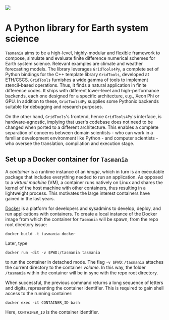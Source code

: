 ![](https://federicsblog.wordpress.com/2015/02/21/taz-taz-tasmania-esiste-davvero-e-rischia-lestinzione/)

A Python library for Earth system science
=========================================

`Tasmania` aims to be a high-level, highly-modular and flexible framework to compose, simulate and evaluate finite difference numerical schemes for Earth system science. Relevant examples are climate and weather forecasting models. The library leverages `GridTools4Py`, a complete set of Python bindings for the C++ template library `GridTools`, developed at ETH/CSCS. `GridTools` furnishes a wide gamma of tools to implement stencil-based operations. Thus, it finds a natural application in finite difference codes. It ships with different lower-level and high-performance backends, each one designed for a specific architecture, e.g., Xeon Phi or GPU. In addition to these, `GridTools4Py` supplies some Pythonic backends suitable for debugging and research purposes. 

On the other hand, `GridTools`'s frontend, hence `GridTools4Py`'s interface, is hardware-agnostic, implying that user's codebase does not need to be changed when ported to a different architecture. This enables a complete separation of concerns between domain scientists - who can work in a familiar development environment like Python - and computer scientists - who oversee the translation, compilation and execution stage. 

Set up a Docker container for `Tasmania`
----------------------------------------

A *container* is a runtime instance of an *image*, which in turn is an executable package that includes everything needed to run an application. As opposed to a *virtual machine* (VM), a container runs natively on Linux and shares the kernel of the host machine with other containers, thus resulting in a lightweight process. This motivates the large interest containers have gained in the last years.  

[Docker](https://www.docker.com/) is a platform for developers and sysadmins to develop, deploy, and run applications with containers. To create a local instance of the Docker image from which the container for `Tasmania` will be spawn, from the repo root directory issue:

	docker build -t tasmania docker

Later, type

	docker run -dit -v $PWD:/tasmania tasmania

to run the container in detached mode. The flag `-v $PWD:/tasmania` attaches the current directory to the container *volume*. In this way, the folder `/tasmania` within the container will be in sync with the repo root directory.

When successful, the previous command returns a long sequence of letters and digits, representing the container identifier. This is required to gain shell access to the running container:

	docker exec -it CONTAINER_ID bash

Here, `CONTAINER_ID` is the container identifier.
